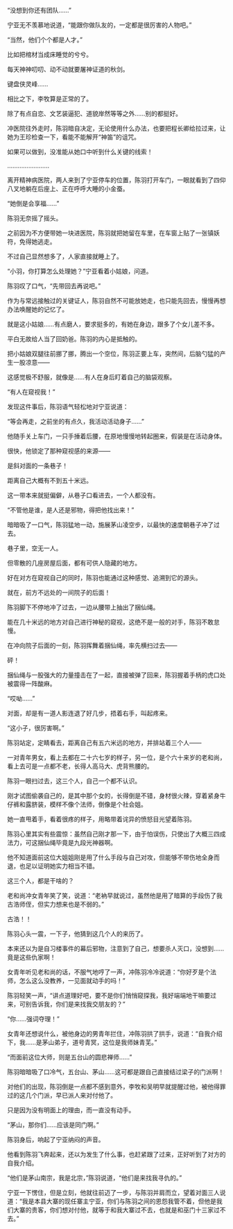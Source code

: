 “没想到你还有团队……”

宁亚无不羡慕地说道，“能跟你做队友的，一定都是很厉害的人物吧。”

“当然，他们个个都是人才。”

比如把棺材当成床睡觉的兮兮。

每天神神叨叨、动不动就要屠神证道的秋剑。

键盘侠灵峰……

相比之下，李牧算是正常的了。

除了有点自恋、文艺装逼犯、道貌岸然等等之外……别的都挺好。

冲医院往外走时，陈羽暗自决定，无论使用什么办法，也要把程长卿给拉过来，让她为王珍检查一下，看能不能解开“神笛”的诅咒。

如果可以做到，没准能从她口中听到什么关键的线索！

……………………

离开精神病医院，两人来到了宁亚停车的位置，陈羽打开车门，一眼就看到了四仰八叉地躺在后座上、正在呼呼大睡的小金蚕。

“她倒是会享福……”

陈羽无奈摇了摇头。

之前因为不方便带她一块进医院，陈羽就把她留在车里，在车窗上贴了一张镇妖符，免得她逃走。

不过自己显然想多了，人家直接就睡上了。

“小羽，你打算怎么处理她？”宁亚看着小姑娘，问道。

陈羽叹了口气，“先带回去再说吧。”

作为与常远接触过的关键证人，陈羽自然不可能放她走，也只能先回去，慢慢再想办法唤醒她的记忆了。

就是这小姑娘……有点磨人，要求挺多的，有她在身边，跟多了个女儿差不多。

平白无故给人当了回奶爸。陈羽的内心是抵触的。

把小姑娘双腿往前挪了挪，腾出一个空位，陈羽正要上车，突然间，后脑勺猛的产生一股凉意——

这感觉极不舒服，就像是……有人在身后盯着自己的脑袋观察。

“有人在窥视我！”

发现这件事后，陈羽语气轻松地对宁亚说道：

“等会再走，之前坐的有点久，我活动活动身子……”

他随手关上车门，一只手捶着后腰，在原地慢慢地转起圈来，假装是在活动身体。

很快，他锁定了那种窥视感的来源——

是斜对面的一条巷子！

距离自己大概有不到五十米远。

这一带本来就挺偏僻，从巷子口看进去，一个人都没有。

“不管他是谁，是人还是邪物，得把他找出来！”

暗暗吸了一口气，陈羽猛地一动，施展茅山凌空步，以最快的速度朝巷子冲了过去。

巷子里，空无一人。

但零散的几座房屋后面，都有可供人隐藏的地方。

好在对方在窥视自己的同时，陈羽也能通过这种感觉、追溯到它的源头。

就在，前方不远处的一间院子的后面！

陈羽脚下不停地冲了过去，一边从腰带上抽出了捆仙绳。

能在几十米远的地方对自己进行神秘的窥视，这绝不是一般的对手，陈羽不敢怠慢。

在冲向院子后面的一刻，陈羽挥舞着捆仙绳，率先横扫过去——

砰！

捆仙绳与一股强大的力量撞击在了一起，直接被弹了回来，陈羽握着手柄的虎口处被震得一阵酸麻。

“哎呦……”

对面，却是有一道人影连退了好几步，捂着右手，叫起疼来。

“这小子，很厉害啊。”

陈羽站定，定睛看去，距离自己有五六米远的地方，并排站着三个人——

一对青年男女，看上去都在二十六七岁的样子，另一位，是个六十来岁的老和尚，看上去可是一点都不老，长得人高马大、虎背熊腰的。

陈羽一眼扫过去，这三个人，自己一个都不认识。

刚才试图偷袭自己的，是其中那个女的，长得倒是不错，身材很火辣，穿着紧身牛仔裤和露脐装，模样不像个法师，倒像是个社会姐。

她一直甩着手，看着很疼的样子，用略带着诧异的愤怒目光望着陈羽。

陈羽心里其实有些震惊：虽然自己刚才那一下，由于怕误伤，只使出了大概三四成法力，可这捆仙绳毕竟是九段光神器啊。

他不知道面前这位大姐姐刚是用了什么手段与自己对攻，但能够不带伤地全身而退，也足以证明她实力相当不错。

这三个人，都是干啥的？

老和尚冲女青年笑了笑，说道：“老衲早就说过，虽然他是用了暗算的手段伤了我古浩师侄，但实力想来也是不弱的。”

古浩！！

陈羽心头一震，一下子，他猜到这几个人的来历了。

本来还以为是自习楼事件的幕后邪物，注意到了自己，想要杀人灭口，没想到……竟是这些仇家啊！

女青年听见老和尚的话，不服气地哼了一声，冲陈羽冷冷说道：“你好歹是个法师，怎么这么没教养，一见面就动手的吗！”

陈羽轻笑一声，“讲点道理好吧，要不是你们悄悄窥探我，我好端端地干嘛要过来，可别告诉我，你们是来找我交朋友的？”

“你……强词夺理！”

女青年还想说什么，被他身边的男青年拦住，冲陈羽拱了拱手，说道：“自我介绍下，我……是茅山弟子，道号青冥，这位是我师妹青芜。”

“而面前这位大师，则是五台山的圆悲禅师……”

陈羽暗暗吸了口冷气，五台山、茅山……这可都是跟自己直接结过梁子的门派啊！

对他们的出现，陈羽倒是一点都不感到意外，李牧和吴明早就提醒过他，被他得罪过的这几个门派，早已派人来对付他了。

只是因为没有明面上的理由，而一直没有动手。

“茅山，那你们……应该是同门啊。”

陈羽身后，响起了宁亚纳闷的声音。

他看到陈羽飞奔起来，还以为发生了什么事，也赶紧跟了过来，正好听到了对方的自我介绍。

“他们是茅山南宗，我是北宗，”陈羽说道，“他们是来找我寻仇的。”

宁亚一下愣住，但是立刻，他就往前迈了一步，与陈羽并肩而立，望着对面三人说道：“我是本县大寨的现任寨主宁亚，你们与陈羽之间的恩怨我管不着，但他是我们大寨的贵客，你们想对付他，就等于和我大寨过不去，也就是和巫门十三家过不去。”
